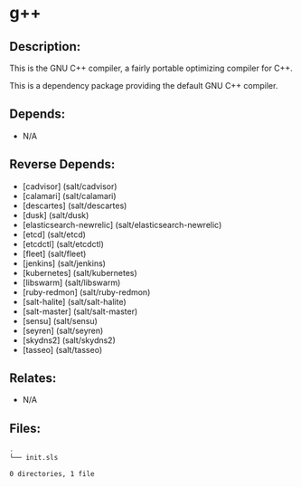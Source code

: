 # g++

## Description:

This is the GNU C++ compiler, a fairly portable optimizing compiler for C++.

This is a dependency package providing the default GNU C++ compiler.

## Depends:

  -  N/A

## Reverse Depends:

  -  [cadvisor] (salt/cadvisor)
  -  [calamari] (salt/calamari)
  -  [descartes] (salt/descartes)
  -  [dusk] (salt/dusk)
  -  [elasticsearch-newrelic] (salt/elasticsearch-newrelic)
  -  [etcd] (salt/etcd)
  -  [etcdctl] (salt/etcdctl)
  -  [fleet] (salt/fleet)
  -  [jenkins] (salt/jenkins)
  -  [kubernetes] (salt/kubernetes)
  -  [libswarm] (salt/libswarm)
  -  [ruby-redmon] (salt/ruby-redmon)
  -  [salt-halite] (salt/salt-halite)
  -  [salt-master] (salt/salt-master)
  -  [sensu] (salt/sensu)
  -  [seyren] (salt/seyren)
  -  [skydns2] (salt/skydns2)
  -  [tasseo] (salt/tasseo)

## Relates:

  -  N/A

## Files:

```bash
.
└── init.sls

0 directories, 1 file
```

